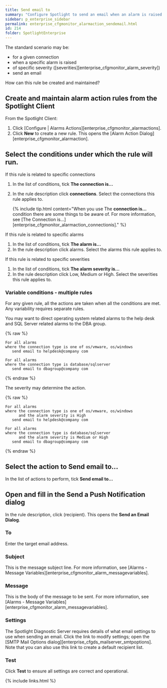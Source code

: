 ```yaml
---
title: Send email to
summary: "Configure Spotlight to send an email when an alarm is raised."
sidebar: p_enterprise_sidebar
permalink: enterprise_cfgmonitor_alarmaction_sendemail.html
id: 214
folder: SpotlightEnterprise
---
```


The standard scenario may be:

* for a given connection
* when a specific alarm is raised
* of specific severity ([severities][enterprise_cfgmonitor_alarm_severity])
* send an email

How can this rule be created and maintained?



## Create and maintain alarm action rules from the Spotlight Client

From the Spotlight Client:

1. Click [Configure \| Alarms Actions][enterprise_cfgmonitor_alarmactions].
2. Click **New** to create a new rule. This opens the [Alarm Action Dialog][enterprise_cfgmonitor_alarmaction].

## Select the conditions under which the rule will run.


If this rule is related to specific connections

1. In the list of conditions, tick **The connection is...**
2. In the rule description click **connections**. Select the connections this rule applies to.

   {% include tip.html content="When you use The **connection is...** condition there are some things to be aware of. For more information, see [The Connection is…][enterprise_cfgmonitor_alarmaction_connectionis]." %}

If this rule is related to specific alarms

1. In the list of conditions, tick **The alarm is...**
2. In the rule description click alarms. Select the alarms this rule applies to.

If this rule is related to specific severities

1. In the list of conditions, tick **The alarm severity is...**
2. In the rule description click Low, Medium or High. Select the severities this rule applies to.

### Variable conditions - multiple rules

For any given rule, all the actions are taken when all the conditions are met. Any variability requires separate rules.

You may want to direct operating system related alarms to the help desk and SQL Server related alarms to the DBA group.

{% raw %}
```
For all alarms
where the connection type is one of os/vmware, os/windows
   send email to helpdesk@company com

For all alarms
where the connection type is database/sqlserver
   send email to dbagroup@company com
```
{% endraw %}

The severity may determine the action.


{% raw %}
```
For all alarms
where the connection type is one of os/vmware, os/windows
      and the alarm severity is High
   send email to helpdesk@company com

For all alarms
where the connection type is database/sqlserver
      and the alarm severity is Medium or High
   send email to dbagroup@company com
```
{% endraw %}


## Select the action to Send email to...

In the list of actions to perform, tick **Send email to...**

## Open and fill in the Send a Push Notification dialog

In the rule description, click (recipient). This opens the **Send an Email Dialog**.

### To

Enter the target email address.

### Subject

This is the message subject line. For more information, see [Alarms - Message Variables][enterprise_cfgmonitor_alarm_messagevariables].

### Message

This is the body of the message to be sent. For more information, see [Alarms - Message Variables][enterprise_cfgmonitor_alarm_messagevariables].

### Settings

The Spotlight Diagnostic Server requires details of what email settings to use when sending an email. Click the link to modify settings; open the [SMTP Mail Options dialog][enterprise_cfgds_mailserver_smtpoptions]. Note that you can also use this link to create a default recipient list.

### Test

Click **Test** to ensure all settings are correct and operational.




{% include links.html %}
